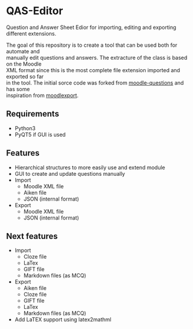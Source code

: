 # QAS-Editor
 Question and Answer Sheet Edior for importing, editing and exporting different extensions.  
 
 The goal of this repository is to create a tool that can be used both for automate and  
 manually edit questions and answers. The extracture of the class is based on the Moodle  
 XML format since this is the most complete file extension imported and exported so far  
 in the tool. The initial sorce code was forked from [moodle-questions](https://github.com/gethvi/moodle-questions) and has some  
 inspiration from [moodlexport](https://github.com/Guillaume-Garrigos/moodlexport).  

 ## Requirements
 - Python3
 - PyQT5 if GUI is used

## Features
  - Hierarchical structures to more easily use and extend module
  - GUI to create and update questions manually
  - Import
    - Moodle XML file
    - Aiken file
    - JSON (internal format)
  - Export
    - Moodle XML file
    - JSON (internal format)

## Next features
  - Import
    - Cloze file
    - LaTex
    - GIFT file
    - Markdown files (as MCQ)
  - Export
    - Aiken file 
    - Cloze file 
    - GIFT file 
    - LaTex 
    - Markdown files (as MCQ)
  - Add LaTEX support using latex2mathml